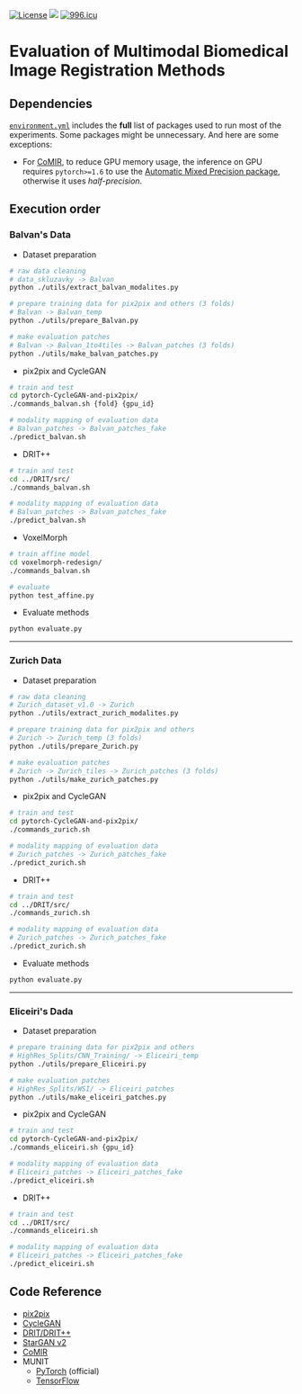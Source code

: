 [![License](https://img.shields.io/badge/license-MIT-green?style=flat)](./LICENSE) [![](https://img.shields.io/badge/python-3.6+-blue.svg?style=flat)](https://www.python.org/download/releases/3.6.0/) [![996.icu](https://img.shields.io/badge/link-996.icu-red.svg)](https://996.icu) 

# Evaluation of Multimodal Biomedical Image Registration Methods



## Dependencies

[`environment.yml`](./environment.yml) includes the **full** list of packages used to run most of the experiments. Some packages might be unnecessary. And here are some exceptions:

* For [CoMIR](https://github.com/MIDA-group/CoMIR), to reduce GPU memory usage, the inference on GPU requires `pytorch>=1.6` to use the [Automatic Mixed Precision package](https://pytorch.org/docs/stable/amp.html), otherwise it uses *half-precision*.

## Execution order

### Balvan's Data

- Dataset preparation

```bash
# raw data cleaning
# data_skluzavky -> Balvan
python ./utils/extract_balvan_modalites.py

# prepare training data for pix2pix and others (3 folds)
# Balvan -> Balvan_temp
python ./utils/prepare_Balvan.py

# make evaluation patches
# Balvan -> Balvan_1to4tiles -> Balvan_patches (3 folds)
python ./utils/make_balvan_patches.py
```

- pix2pix and CycleGAN

```bash
# train and test 
cd pytorch-CycleGAN-and-pix2pix/
./commands_balvan.sh {fold} {gpu_id}

# modality mapping of evaluation data
# Balvan_patches -> Balvan_patches_fake
./predict_balvan.sh
```

- DRIT++

```bash
# train and test 
cd ../DRIT/src/
./commands_balvan.sh

# modality mapping of evaluation data
# Balvan_patches -> Balvan_patches_fake
./predict_balvan.sh
```

- VoxelMorph

```bash
# train affine model
cd voxelmorph-redesign/
./commands_balvan.sh

# evaluate
python test_affine.py
```

- Evaluate methods

```bash
python evaluate.py
```

------



### Zurich Data

- Dataset preparation

```bash
# raw data cleaning
# Zurich_dataset_v1.0 -> Zurich
python ./utils/extract_zurich_modalites.py

# prepare training data for pix2pix and others
# Zurich -> Zurich_temp (3 folds)
python ./utils/prepare_Zurich.py

# make evaluation patches
# Zurich -> Zurich_tiles -> Zurich_patches (3 folds)
python ./utils/make_zurich_patches.py

```

- pix2pix and CycleGAN

```bash
# train and test 
cd pytorch-CycleGAN-and-pix2pix/
./commands_zurich.sh

# modality mapping of evaluation data
# Zurich_patches -> Zurich_patches_fake
./predict_zurich.sh
```

- DRIT++

```bash
# train and test 
cd ../DRIT/src/
./commands_zurich.sh

# modality mapping of evaluation data
# Zurich_patches -> Zurich_patches_fake
./predict_zurich.sh
```

- Evaluate methods

```bash
python evaluate.py
```

------



### Eliceiri's Dada

- Dataset preparation

```bash
# prepare training data for pix2pix and others
# HighRes_Splits/CNN_Training/ -> Eliceiri_temp
python ./utils/prepare_Eliceiri.py

# make evaluation patches
# HighRes_Splits/WSI/ -> Eliceiri_patches
python ./utils/make_eliceiri_patches.py
```

- pix2pix and CycleGAN

```bash
# train and test 
cd pytorch-CycleGAN-and-pix2pix/
./commands_eliceiri.sh {gpu_id}

# modality mapping of evaluation data
# Eliceiri_patches -> Eliceiri_patches_fake
./predict_eliceiri.sh
```

- DRIT++

```bash
# train and test 
cd ../DRIT/src/
./commands_eliceiri.sh

# modality mapping of evaluation data
# Eliceiri_patches -> Eliceiri_patches_fake
./predict_eliceiri.sh
```







## Code Reference

- [pix2pix](https://github.com/junyanz/pytorch-CycleGAN-and-pix2pix)
- [CycleGAN](https://github.com/junyanz/pytorch-CycleGAN-and-pix2pix)
- [DRIT/DRIT++](https://github.com/HsinYingLee/DRIT) 
- [StarGAN v2](https://github.com/clovaai/stargan-v2)
- [CoMIR](https://github.com/MIDA-group/CoMIR)
- MUNIT
  - [PyTorch](https://github.com/NVlabs/MUNIT) (official)
  - [TensorFlow](https://github.com/taki0112/MUNIT-Tensorflow)

